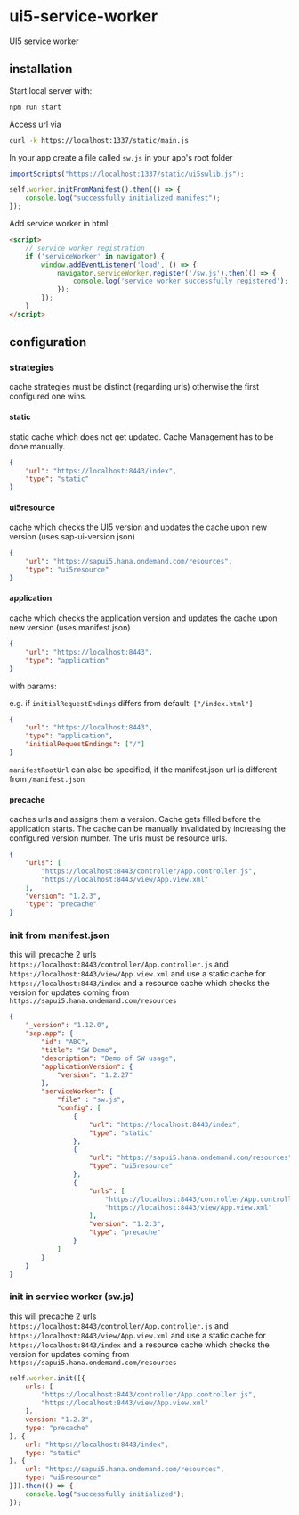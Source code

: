 # ui5-service-worker
UI5 service worker

## installation

Start local server with:
```bash
npm run start
```

Access url via
```bash
curl -k https://localhost:1337/static/main.js
```

In your app create a file called `sw.js` in your app's root folder
```javascript
importScripts("https://localhost:1337/static/ui5swlib.js");

self.worker.initFromManifest().then(() => {
	console.log("successfully initialized manifest");
});
```

Add service worker in html:

```html
<script>
    // service worker registration
    if ('serviceWorker' in navigator) {
        window.addEventListener('load', () => {
            navigator.serviceWorker.register('/sw.js').then(() => {
                console.log('service worker successfully registered');
            });
        });
    }
</script>
```

## configuration

### strategies
cache strategies must be distinct (regarding urls) otherwise the first configured one wins.

#### static
static cache which does not get updated. Cache Management has to be done manually.

```json
{
    "url": "https://localhost:8443/index",
    "type": "static"
}
```

#### ui5resource
cache which checks the UI5 version and updates the cache upon new version (uses sap-ui-version.json)

```json
{
    "url": "https://sapui5.hana.ondemand.com/resources",
    "type": "ui5resource"
}
```

#### application
cache which checks the application version and updates the cache upon new version (uses manifest.json)

```json
{
    "url": "https://localhost:8443",
    "type": "application"
}
```

with params:

e.g. if `initialRequestEndings` differs from default: `["/index.html"]`

```json
{
    "url": "https://localhost:8443",
    "type": "application",
    "initialRequestEndings": ["/"]
}
```

`manifestRootUrl` can also be specified, if the manifest.json url is different from `/manifest.json`


#### precache
caches urls and assigns them a version. Cache gets filled before the application starts.
The cache can be manually invalidated by increasing the configured version number.
The urls must be resource urls.

```json
{
    "urls": [
        "https://localhost:8443/controller/App.controller.js",
        "https://localhost:8443/view/App.view.xml"
    ],
    "version": "1.2.3",
    "type": "precache"
}
```

### init from manifest.json

this will precache 2 urls `https://localhost:8443/controller/App.controller.js` and `https://localhost:8443/view/App.view.xml`
and use a static cache for `https://localhost:8443/index`
and a resource cache which checks the version for updates coming from `https://sapui5.hana.ondemand.com/resources`


```json
{
	"_version": "1.12.0",
	"sap.app": {
		"id": "ABC",
		"title": "SW Demo",
		"description": "Demo of SW usage",
		"applicationVersion": {
			"version": "1.2.27"
		},
		"serviceWorker": {
			"file" : "sw.js",
			"config": [
				{
					"url": "https://localhost:8443/index",
					"type": "static"
				},
				{
					"url": "https://sapui5.hana.ondemand.com/resources",
					"type": "ui5resource"
				},
				{
					"urls": [
						"https://localhost:8443/controller/App.controller.js",
						"https://localhost:8443/view/App.view.xml"
					],
					"version": "1.2.3",
					"type": "precache"
				}
			]
		}
	}
}
```


### init in service worker (sw.js)

this will precache 2 urls `https://localhost:8443/controller/App.controller.js` and `https://localhost:8443/view/App.view.xml`
and use a static cache for `https://localhost:8443/index`
and a resource cache which checks the version for updates coming from `https://sapui5.hana.ondemand.com/resources`

```javascript
self.worker.init([{
	urls: [
		"https://localhost:8443/controller/App.controller.js",
		"https://localhost:8443/view/App.view.xml"
	],
	version: "1.2.3",
	type: "precache"
}, {
	url: "https://localhost:8443/index",
	type: "static"
}, {
	url: "https://sapui5.hana.ondemand.com/resources",
	type: "ui5resource"
}]).then(() => {
	console.log("successfully initialized");
});
```
